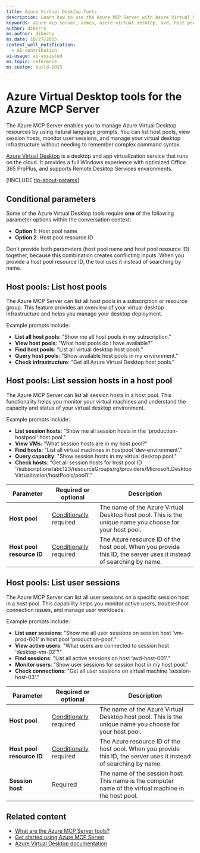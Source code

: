 ```yaml
---
title: Azure Virtual Desktop Tools
description: Learn how to use the Azure MCP Server with Azure Virtual Desktop.
keywords: azure mcp server, azmcp, azure virtual desktop, avd, host pools, session hosts
author: diberry
ms.author: diberry
ms.date: 10/27/2025
content_well_notification: 
  - AI-contribution
ai-usage: ai-assisted
ms.topic: reference
ms.custom: build-2025
---
```


# Azure Virtual Desktop tools for the Azure MCP Server

The Azure MCP Server enables you to manage Azure Virtual Desktop resources by using natural language prompts. You can list host pools, view session hosts, monitor user sessions, and manage your virtual desktop infrastructure without needing to remember complex command syntax.

[Azure Virtual Desktop](/azure/virtual-desktop/overview) is a desktop and app virtualization service that runs on the cloud. It provides a full Windows experience with optimized Office 365 ProPlus, and supports Remote Desktop Services environments.

[!INCLUDE [tip-about-params](../includes/tools/parameter-consideration.md)]

## Conditional parameters

Some of the Azure Virtual Desktop tools require **one** of the following parameter options within the conversation context:

- **Option 1**: Host pool name
- **Option 2**: Host pool resource ID

Don't provide both parameters (host pool name and host pool resource ID) together, because this combination creates conflicting inputs. When you provide a host pool resource ID, the tool uses it instead of searching by name.

## Host pools: List host pools

The Azure MCP Server can list all host pools in a subscription or resource group. This feature provides an overview of your virtual desktop infrastructure and helps you manage your desktop deployment.

Example prompts include:

- **List all host pools**: "Show me all host pools in my subscription."
- **View host pools**: "What host pools do I have available?"
- **Find host pools**: "List all virtual desktop host pools."
- **Query host pools**: "Show available host pools in my environment."
- **Check infrastructure**: "Get all Azure Virtual Desktop host pools."

## Host pools: List session hosts in a host pool

The Azure MCP Server can list all session hosts in a host pool. This functionality helps you monitor your virtual machines and understand the capacity and status of your virtual desktop environment.

Example prompts include:

- **List session hosts**: "Show me all session hosts in the 'production-hostpool' host pool."
- **View VMs**: "What session hosts are in my host pool?"
- **Find hosts**: "List all virtual machines in hostpool 'dev-environment'."
- **Query capacity**: "Show session hosts in my virtual desktop pool."
- **Check hosts**: "Get all session hosts for host pool ID '/subscriptions/abc123/resourceGroups/rg/providers/Microsoft.DesktopVirtualization/hostPools/pool1'."

| Parameter | Required or optional | Description |
|-----------|-------------|-------------|
| **Host pool** | [Conditionally](#conditional-parameters) required | The name of the Azure Virtual Desktop host pool. This is the unique name you choose for your host pool. |
| **Host pool resource ID** | [Conditionally](#conditional-parameters) required | The Azure resource ID of the host pool. When you provide this ID, the server uses it instead of searching by name. |

## Host pools: List user sessions

The Azure MCP Server can list all user sessions on a specific session host in a host pool. This capability helps you monitor active users, troubleshoot connection issues, and manage user workloads.

Example prompts include:

- **List user sessions**: "Show me all user sessions on session host 'vm-prod-001' in host pool 'production-pool'."
- **View active users**: "What users are connected to session host 'desktop-vm-02'?"
- **Find sessions**: "List all active sessions on host 'avd-host-001'."
- **Monitor users**: "Show user sessions for session host in my host pool."
- **Check connections**: "Get all user sessions on virtual machine 'session-host-03'."

| Parameter | Required or optional | Description |
|-----------|-------------|-------------|
| **Host pool** | [Conditionally](#conditional-parameters) required | The name of the Azure Virtual Desktop host pool. This is the unique name you choose for your host pool. |
| **Host pool resource ID** | [Conditionally](#conditional-parameters) required | The Azure resource ID of the host pool. When you provide this ID, the server uses it instead of searching by name. |
| **Session host** | Required | The name of the session host. This name is the computer name of the virtual machine in the host pool. |

## Related content

- [What are the Azure MCP Server tools?](index.md)
- [Get started using Azure MCP Server](../get-started.md)
- [Azure Virtual Desktop documentation](/azure/virtual-desktop/)